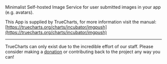 Minimalist Self-hosted Image Service for user submitted images in your app (e.g. avatars).

This App is supplied by TrueCharts, for more information visit the manual: [https://truecharts.org/charts/incubator/imgpush](https://truecharts.org/charts/incubator/imgpush)

---

TrueCharts can only exist due to the incredible effort of our staff.
Please consider making a [donation](https://truecharts.org/sponsor) or contributing back to the project any way you can!
